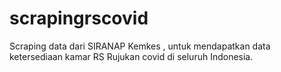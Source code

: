 # scrapingrscovid
Scraping data dari SIRANAP Kemkes , untuk mendapatkan data ketersediaan kamar RS Rujukan covid di seluruh Indonesia.
